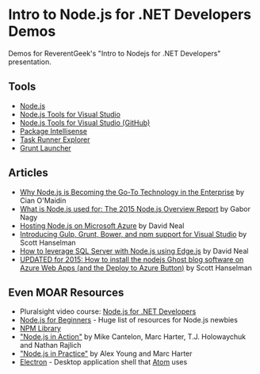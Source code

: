 # Intro to Node.js for .NET Developers Demos

Demos for ReverentGeek's "Intro to Nodejs for .NET Developers" presentation.

## Tools

* [Node.js](http://nodejs.org)
* [Node.js Tools for Visual Studio](https://nodejstools.codeplex.com/)
* [Node.js Tools for Visual Studio (GitHub)](https://github.com/Microsoft/nodejstools)
* [Package Intellisense](http://visualstudiogallery.msdn.microsoft.com/65748cdb-4087-497e-a394-2e3449c8e61e)
* [Task Runner Explorer](http://visualstudiogallery.msdn.microsoft.com/8e1b4368-4afb-467a-bc13-9650572db708)
* [Grunt Launcher](http://visualstudiogallery.msdn.microsoft.com/dcbc5325-79ef-4b72-960e-0a51ee33a0ff)

## Articles

* [Why Node.js is Becoming the Go-To Technology in the Enterprise](http://www.nearform.com/nodecrunch/node-js-becoming-go-technology-enterprise/) by Cian O'Maidin
* [What is Node.js used for: The 2015 Node.js Overview Report](http://blog.risingstack.com/what-is-nodejs-used-for-the-2015-nodejs-overview-report/) by Gabor Nagy
* [Hosting Node.js on Microsoft Azure](http://reverentgeek.com/hosting-node-js-on-microsoft-azure/) by David Neal
* [Introducing Gulp, Grunt, Bower, and npm support for Visual Studio](http://www.hanselman.com/blog/IntroducingGulpGruntBowerAndNpmSupportForVisualStudio.aspx) by Scott Hanselman
* [How to leverage SQL Server with Node.js using Edge.js](http://tech.pro/tutorial/1852/how-to-leverage-sql-server-with-nodejs-using-edgejs) by David Neal
* [UPDATED for 2015: How to install the nodejs Ghost blog software on Azure Web Apps (and the Deploy to Azure Button)](http://www.hanselman.com/blog/UPDATEDFor2015HowToInstallTheNodejsGhostBlogSoftwareOnAzureWebAppsAndTheDeployToAzureButton.aspx) by Scott Hanselman

## Even MOAR Resources

* Pluralsight video course: [Node.js for .NET Developers](http://www.pluralsight.com/courses/nodejs-dotnet-developers)
* [Node.js for Beginners](https://github.com/rockbot/node-for-beginners) - Huge list of resources for Node.js newbies
* [NPM Library](https://www.npmjs.org/)
* ["Node.js in Action"](http://www.manning.com/cantelon/) by Mike Cantelon, Marc Harter, T.J. Holowaychuk and Nathan Rajlich
* ["Node.js in Practice"](http://www.manning.com/young/) by Alex Young and Marc Harter
* [Electron](http://electron.atom.io/) - Desktop application shell that [Atom](https://atom.io/) uses
